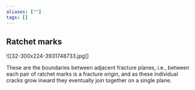 ```yaml
---
aliases: [""]
tags: []
---
```


## Ratchet marks

![[32-300x224-3931748733.jpg]]

These are the boundaries between adjacent fracture planes, i.e., between each pair of ratchet marks is a fracture origin, and as these individual cracks grow inward they eventually join together on a single plane.